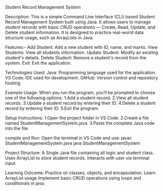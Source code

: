 Student Record Management System

Description:
This is a simple Command Line Interface (CLI) based Student Record Management System built using Java. It allows users to manage student records with basic CRUD operations — Create, Read, Update, and Delete student information. It is designed to practice real-world data structure usage, such as ArrayLists in Java.

Features:-
Add Student: Add a new student with ID, name, and marks.
View Students: View all students information.
Update Student: Modify an existing student's details.
Delete Student: Remove a student's record from the system.
Exit: Exit the application.

Technologies Used:
Java: Programming language used for the application.
VS Code: IDE used for development.
GitHub: Version control and repository hosting.

Example Usage:
When you run the program, you’ll be prompted to choose one of the following options:
1.Add a student record.
2.View all student records.
3.Update a student record by entering their ID.
4.Delete a student record by entering their ID.
5.Exit the program.

Setup Instructions:
1.Open the project folder in VS Code.
2.Create a file named StudentManagementSystem.java.
3.Paste the complete Java code into the file.

compile and Run:
Open the terminal in VS Code and use:
javac StudentManagementSystem.java
java StudentManagementSystem

Project Structure: 
A Single Java file containing all logic and student class.
Uses ArrayList to store student records. 
Interacts with user via terminal input.

Learning Outcome: 
Practice on classes, objects, and encapsulation.
Learn ArrayList usage Implement basic CRUD operations using loops and conditionals in java.

